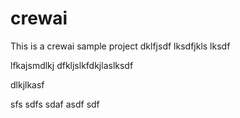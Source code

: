 # crewai

This is a crewai sample project
dklfjsdf
lksdfjkls
lksdf

lfkajsmdlkj
dfkljslkfdkjlaslksdf

dlkjlkasf

sfs
sdfs
sdaf
asdf
sdf